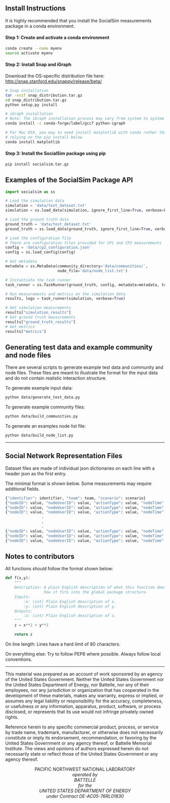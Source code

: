## Install Instructions
It is highly recommended that you install the SocialSim measurements package in a conda environment.

#### Step 1: Create and activate a conda environment
``` bash
conda create --name myenv
source activate myenv
```

#### Step 2: Install Snap and iGraph

Download the OS-specific distribution file here: http://snap.stanford.edu/snappy/release/beta/ 
``` bash
# Snap installation
tar -xvzf snap_distribution.tar.gz
cd snap_distribution.tar.gz
python setup.py install

# iGraph installation
# Note: The iGraph installation process may vary from system to system
conda install -c conda-forge/label/gcc7 python-igraph 

# For Mac OSX, you may to need install matplotlib with conda rather than 
# relying on the pip install below
conda install matplotlib
```

#### Step 3: Install the SocialSim package using pip
``` bash
pip install socialsim.tar.gz
```
## Examples of the SocialSim Package API

```python
import socialsim as ss

# Load the simulation data
simulation = 'data/test_dataset.txt'
simulation = ss.load_data(simulation, ignore_first_line=True, verbose=False)

# Load the ground truth data
ground_truth = 'data/test_dataset.txt'
ground_truth = ss.load_data(ground_truth, ignore_first_line=True, verbose=False)

# Load the configuration file
# There are configuration files provided for CP1 and CP2 measurements 
config = 'data/cp2_configuration.json'
config = ss.load_config(config)

# Get metadata
metadata = ss.MetaData(community_directory='data/communities/',
                       node_file='data/node_list.txt')

# Instantiate the task runner 
task_runner = ss.TaskRunner(ground_truth, config, metadata=metadata, test=True)

# Run measurements and metrics on the simulation data
results, logs = task_runner(simulation, verbose=True)

# Get simulation measurements
results["simulation_results"]
# Get ground truth measurements
results["ground_truth_results"]
# Get metrics
results["metrics"]
```

## Generating test data and example community and node files

There are several scripts to generate example test data and community and node files.  These files are meant to illustrate the format for the input data and do not contain realistic interaction structure.

To generate example input data:
``` bash
python data/generate_test_data.py
```

To generate example community files:
``` bash
python data/build_communities.py
```

To generate an examples node list file:
``` bash
python data/build_node_list.py
```


_______________________________________________________________________________

## Social Network Representation Files

Dataset files are made of individual json dictionaries on each line with a
header json as the first entry. 

The minimal format is shown below. Some measurements may require additional 
fields.

```python
{"identifier": identifier, "team": team, "scenario": scenario}
{"nodeID": value, "nodeUserID": value, "actionType": value, "nodeTime": value, "platform": platform}
{"nodeID": value, "nodeUserID": value, "actionType": value, "nodeTime": value, "platform": platform}
{"nodeID": value, "nodeUserID": value, "actionType": value, "nodeTime": value, "platform": platform}
                .                                                               .
                .                                                               .
                .                                                               .
{"nodeID": value, "nodeUserID": value, "actionType": value, "nodeTime": value, "platform": platform}
{"nodeID": value, "nodeUserID": value, "actionType": value, "nodeTime": value, "platform": platform}
{"nodeID": value, "nodeUserID": value, "actionType": value, "nodeTime": value, "platform": platform}
```

## Notes to contributors

All functions should follow the format shown below:

```python
def f(x,y):
    """
    Description: A plain English description of what this function does and
                 how it fits into the global package structure.
    Inputs:
        :x: (int) Plain English description of x.
        :y: (int) Plain English description of y.
    Outputs:
        :z: (int) Plain English description of z.
    """
    z = x**2 + y**2

    return z
```

On line length: Lines have a hard limit of 80 characters.

On everything else: Try to follow PEP8 where possible. Always follow local
conventions.

_______________________________________________________________________________

This material was prepared as an account of work sponsored by an agency of the United States Government.  Neither the United States Government nor the United States Department of Energy, nor Battelle, nor any of their employees, nor any jurisdiction or organization that has cooperated in the development of these materials, makes any warranty, express or implied, or assumes any legal liability or responsibility for the accuracy, completeness, or usefulness or any information, apparatus, product, software, or process disclosed, or represents that its use would not infringe privately owned rights.

Reference herein to any specific commercial product, process, or service by trade name, trademark, manufacturer, or otherwise does not necessarily constitute or imply its endorsement, recommendation, or favoring by the United States Government or any agency thereof, or Battelle Memorial Institute. The views and opinions of authors expressed herein do not necessarily state or reflect those of the United States Government or any agency thereof.

<p align="center">
PACIFIC NORTHWEST NATIONAL LABORATORY<br/>
<i>operated by<br/>
BATTELLE<br/>
<i>for the<br/>
UNITED STATES DEPARTMENT OF ENERGY<br/>
<i>under Contract DE-AC05-76RL01830
</p>


